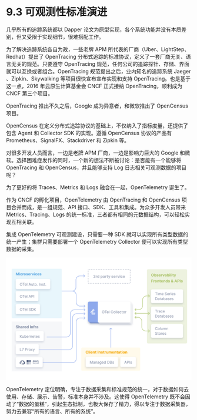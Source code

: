# 9.3 可观测性标准演进

几乎所有的追踪系统都以 Dapper 论文为原型实现，各个系统功能并没有本质差别，但又受限于实现细节，很难搭配工作。

为了解决追踪系统各自为政，一些老牌 APM 所代表的厂商（Uber、LightStep、Redhat）提出了 OpenTracing 分布式追踪的标准协议，定义了一套厂商无关、语言无关的规范。只要遵守 OpenTracing 规范，任何公司的追踪探针、存储、界面就可以互换或者组合。OpenTracing 规范提出之后，业内知名的追踪系统 Jaeger 、Zipkin、Skywalking 等项目很快宣布宣布实现和支持 OpenTracing。也是基于这一点，2016 年云原生计算基金会 CNCF 正式接纳 OpenTracing，顺利成为 CNCF 第三个项目。

OpenTracing 推出不久之后，Google 成为异意者，和微软推出了 OpenCensus 项目。

OpenCensus 在定义分布式追踪协议的基础上，不仅纳入了指标度量，还提供了包含 Agent 和 Collector SDK 的实现。遵循 OpenCensus 协议的产品有 Prometheus、SignalFX、Stackdriver 和 Zipkin 等。

对很多开发人员而言，一边是老牌 APM 厂商，一边是影响力巨大的 Google 和微软。选择困难症发作的同时，一个新的想法不断被讨论：是否能有一个能够将 OpenTracing 和 OpenCensus，并且能够支持 Log 日志相关可观测数据的项目呢？

为了更好的将 Traces、Metrics 和 Logs 融合在一起，OpenTelemetry 诞生了。

作为 CNCF 的孵化项目，OpenTelemetry 由 OpenTracing 和 OpenCensus 项目合并而成，是一组规范、API 接口、SDK、工具和集成。为众多开发人员带来 Metrics、Tracing、Logs 的统一标准，三者都有相同的元数据结构，可以轻松实现互相关联。

集成 OpenTelemetry 可观测建设，只需要一种 SDK 就可以实现所有类型数据的统一产生；集群只需要部署一个 OpenTelemetry Collector 便可以实现所有类型数据的采集。

<div  align="center">
	<img src="../assets/otel-diagram.svg" width = "550"  align=center />
</div>

OpenTelemetry 定位明确，专注于数据采集和标准规范的统一，对于数据如何去使用、存储、展示、告警，标准本身并不涉及。这使得 OpenTelemetry 既不会因动了“数据的蛋糕”，引起生态抵制，也极大保存了精力，得以专注于数据采集器，努力去兼容“所有的语言、所有的系统”。


